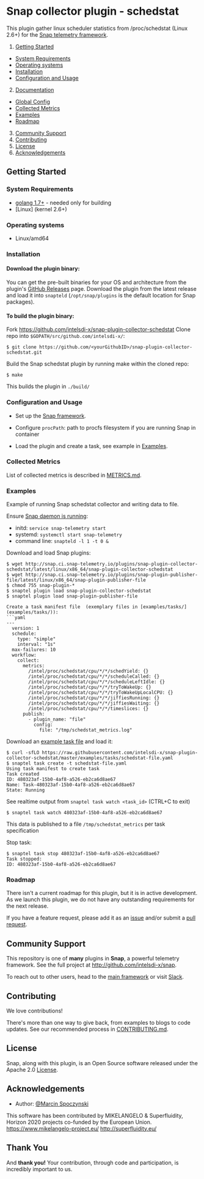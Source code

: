 # Snap collector plugin - schedstat

This plugin gather linux scheduler statistics from /proc/schedstat (Linux 2.6+) for the [Snap telemetry framework](http://github.com/intelsdi-x/snap).


1. [Getting Started](#getting-started)
  * [System Requirements](#system-requirements)
  * [Operating systems](#operating-systems)
  * [Installation](#installation)
  * [Configuration and Usage](#configuration-and-usage)
2. [Documentation](#documentation)
  * [Global Config](#global-config)
  * [Collected Metrics](#collected-metrics)
  * [Examples](#examples)
  * [Roadmap](#roadmap)
3. [Community Support](#community-support)
4. [Contributing](#contributing)
5. [License](#license-and-authors)
6. [Acknowledgements](#acknowledgements)

## Getting Started
### System Requirements
* [golang 1.7+](https://golang.org/dl/)  - needed only for building
* [Linux] (kernel 2.6+)

### Operating systems
* Linux/amd64

### Installation


#### Download the plugin binary:

You can get the pre-built binaries for your OS and architecture from the plugin's [GitHub Releases](https://github.com/intelsdi-x/snap-plugin-collector-schedstat/releasess) page. Download the plugin from the latest release and load it into `snapteld` (`/opt/snap/plugins` is the default location for Snap packages).


#### To build the plugin binary:

Fork https://github.com/intelsdi-x/snap-plugin-collector-schedstat
Clone repo into `$GOPATH/src/github.com/intelsdi-x/`:

```
$ git clone https://github.com/<yourGithubID>/snap-plugin-collector-schedstat.git
```

Build the Snap schedstat plugin by running make within the cloned repo:
```
$ make
```
This builds the plugin in `./build/`

### Configuration and Usage
* Set up the [Snap framework](https://github.com/intelsdi-x/snap/blob/master/README.md#getting-started).
* Configure `procPath`: path to procfs filesystem if you are running Snap in container

* Load the plugin and create a task, see example in [Examples](#examples).

### Collected Metrics

List of collected metrics is described in [METRICS.md](METRICS.md).

### Examples

Example of running Snap schedstat collector and writing data to file.

Ensure [Snap daemon is running](https://github.com/intelsdi-x/snap#running-snap):
* initd: `service snap-telemetry start`
* systemd: `systemctl start snap-telemetry`
* command line: `snapteld -l 1 -t 0 &`

Download and load Snap plugins:
```
$ wget http://snap.ci.snap-telemetry.io/plugins/snap-plugin-collector-schedstat/latest/linux/x86_64/snap-plugin-collector-schedstat
$ wget http://snap.ci.snap-telemetry.io/plugins/snap-plugin-publisher-file/latest/linux/x86_64/snap-plugin-publisher-file
$ chmod 755 snap-plugin-*
$ snaptel plugin load snap-plugin-collector-schedstat
$ snaptel plugin load snap-plugin-publisher-file

Create a task manifest file  (exemplary files in [examples/tasks/] (examples/tasks/)):
```yaml
---
  version: 1
  schedule:
    type: "simple"
    interval: "1s"
  max-failures: 10
  workflow:
    collect:
      metrics:
        /intel/proc/schedstat/cpu/*/*/schedYield: {}
        /intel/proc/schedstat/cpu/*/*/scheduleCalled: {}
        /intel/proc/schedstat/cpu/*/*/scheduleLeftIdle: {}
        /intel/proc/schedstat/cpu/*/*/tryToWakeUp: {}
        /intel/proc/schedstat/cpu/*/*/tryToWakeUpLocalCPU: {}
        /intel/proc/schedstat/cpu/*/*/jiffiesRunning: {}
        /intel/proc/schedstat/cpu/*/*/jiffiesWaiting: {}
        /intel/proc/schedstat/cpu/*/*/timeslices: {}
      publish:
        - plugin_name: "file"
          config:
            file: "/tmp/schedstat_metrics.log"
```
Download an [example task file](https://github.com/intelsdi-x/snap-plugin-collector-schedstat/blob/master/examples/tasks/) and load it:
```
$ curl -sfLO https://raw.githubusercontent.com/intelsdi-x/snap-plugin-collector-schedstat/master/examples/tasks/schedstat-file.yaml
$ snaptel task create -t schedstat-file.yaml
Using task manifest to create task
Task created
ID: 480323af-15b0-4af8-a526-eb2ca6d8ae67
Name: Task-480323af-15b0-4af8-a526-eb2ca6d8ae67
State: Running
```

See realtime output from `snaptel task watch <task_id>` (CTRL+C to exit)
```
$ snaptel task watch 480323af-15b0-4af8-a526-eb2ca6d8ae67
```

This data is published to a file `/tmp/schedstat_metrics` per task specification

Stop task:
```
$ snaptel task stop 480323af-15b0-4af8-a526-eb2ca6d8ae67
Task stopped:
ID: 480323af-15b0-4af8-a526-eb2ca6d8ae67
```

### Roadmap
There isn't a current roadmap for this plugin, but it is in active development. As we launch this plugin, we do not have any outstanding requirements for the next release. 

If you have a feature request, please add it as an [issue](https://github.com/intelsdi-x/snap-plugin-collector-schedstat/issues/new) and/or submit a [pull request](https://github.com/intelsdi-x/snap-plugin-collector-schedstat/pulls).

## Community Support
This repository is one of **many** plugins in **Snap**, a powerful telemetry framework. See the full project at http://github.com/intelsdi-x/snap.

To reach out to other users, head to the [main framework](https://github.com/intelsdi-x/snap#community-support) or visit [Slack](http://slack.snap-telemetry.io).

## Contributing
We love contributions!

There's more than one way to give back, from examples to blogs to code updates. See our recommended process in [CONTRIBUTING.md](CONTRIBUTING.md).

## License
Snap, along with this plugin, is an Open Source software released under the Apache 2.0 [License](LICENSE).

## Acknowledgements
* Author: [@Marcin Spoczynski](https://github.com/sandlbn/)

This software has been contributed by MIKELANGELO & Superfluidity, Horizon 2020 projects co-funded by the European Union. https://www.mikelangelo-project.eu/ http://superfluidity.eu/
## Thank You
And **thank you!** Your contribution, through code and participation, is incredibly important to us.